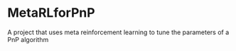 # MetaRLforPnP
A project that uses meta reinforcement learning to tune the parameters of a PnP algorithm
